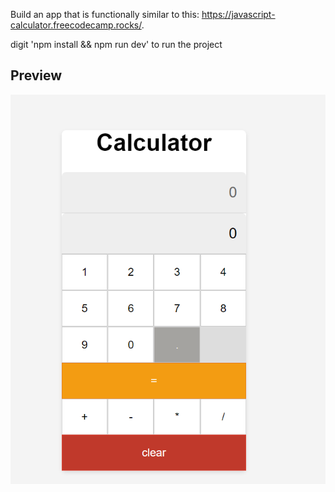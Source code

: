 Build an app that is functionally similar to this: https://javascript-calculator.freecodecamp.rocks/.

digit 'npm install && npm run dev' to run the project 


## Preview

![preview](./src/assets/screenshot.png)


